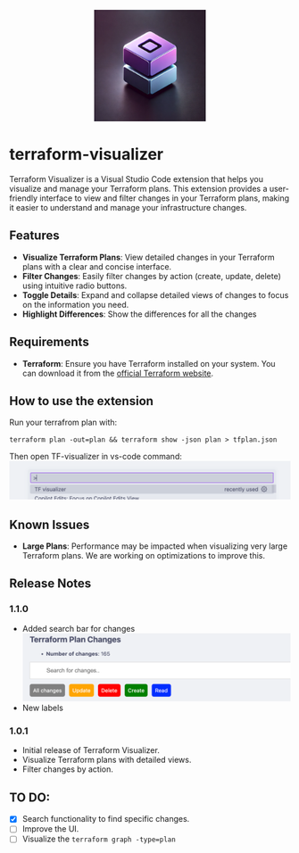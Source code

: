 <p align="center">
  <img width="200" height="200" alt="tf-visualizer" src="./assets/tf-visualizer.png">
</p>

# terraform-visualizer 

Terraform Visualizer is a Visual Studio Code extension that helps you visualize and manage your Terraform plans. This extension provides a user-friendly interface to view and filter changes in your Terraform plans, making it easier to understand and manage your infrastructure changes.

## Features

- **Visualize Terraform Plans**: View detailed changes in your Terraform plans with a clear and concise interface.
- **Filter Changes**: Easily filter changes by action (create, update, delete) using intuitive radio buttons.
- **Toggle Details**: Expand and collapse detailed views of changes to focus on the information you need.
- **Highlight Differences**: Show the differences for all the changes 


## Requirements

- **Terraform**: Ensure you have Terraform installed on your system. You can download it from the [official Terraform website](https://www.terraform.io/downloads.html).

## How to use the extension

Run your terrafrom plan with:

```
terraform plan -out=plan && terraform show -json plan > tfplan.json
```
Then open TF-visualizer in vs-code command:
![command](https://raw.githubusercontent.com/klaus82/tf-visualizer/refs/heads/main/images/image.png) 



## Known Issues

- **Large Plans**: Performance may be impacted when visualizing very large Terraform plans. We are working on optimizations to improve this.

## Release Notes

### 1.1.0
- Added search bar for changes
  ![search_bar](https://raw.githubusercontent.com/klaus82/tf-visualizer/refs/heads/main/assets/1.1.0/search-bar.png)
- New labels

### 1.0.1

- Initial release of Terraform Visualizer.
- Visualize Terraform plans with detailed views.
- Filter changes by action.

## TO DO:
- [x] Search functionality to find specific changes.
- [ ] Improve the UI.
- [ ] Visualize the `terraform graph -type=plan`